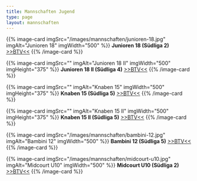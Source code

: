 ```yaml
---
title: Mannschaften Jugend
type: page
layout: mannschaften
---
```


{{% image-card imgSrc="/images/mannschaften/junioren-18.jpg" imgAlt="Junioren 18" imgWidth="500" %}}
**Junioren 18 (Südliga 2)** <a href="https://www.btv.de/de/spielbetrieb/tabelle-spielplan.html?groupid=2078876" target="_blank">>>BTV<<</a>
{{% /image-card %}}

{{% image-card imgSrc="" imgAlt="Junioren 18 II" imgWidth="500" imgHeight="375" %}}
**Junioren 18 II (Südliga 4)** <a href="https://www.btv.de/de/spielbetrieb/tabelle-spielplan.html?groupid=2078912" target="_blank">>>BTV<<</a>
{{% /image-card %}}

{{% image-card imgSrc="" imgAlt="Knaben 15" imgWidth="500" imgHeight="375" %}}
**Knaben 15 (Südliga 5)** <a href="https://www.btv.de/de/spielbetrieb/tabelle-spielplan.html?groupid=2078999" target="_blank">>>BTV<<</a>
{{% /image-card %}}

{{% image-card imgSrc="" imgAlt="Knaben 15 II" imgWidth="500" imgHeight="375" %}}
**Knaben 15 II (Südliga 5)** <a href="https://www.btv.de/de/spielbetrieb/tabelle-spielplan.html?groupid=2078997" target="_blank">>>BTV<<</a>
{{% /image-card %}}

{{% image-card imgSrc="/images/mannschaften/bambini-12.jpg" imgAlt="Bambini 12" imgWidth="500" %}}
**Bambini 12 (Südliga 5)** <a href="https://www.btv.de/de/spielbetrieb/tabelle-spielplan.html?groupid=2079175" target="_blank">>>BTV<<</a>
{{% /image-card %}}

{{% image-card imgSrc="/images/mannschaften/midcourt-u10.jpg" imgAlt="Midcourt U10" imgWidth="500" %}}
**Midcourt U10 (Südliga 2)** <a href="https://www.btv.de/de/spielbetrieb/tabelle-spielplan.html?groupid=2079250" target="_blank">>>BTV<<</a>
{{% /image-card %}}

<!--
{{% image-card imgSrc="" imgAlt="Kleinfeld U10" imgWidth="500" imgHeight="375" %}}
**Kleinfeld U10**
{{% /image-card %}}

{{% image-card imgSrc="" imgAlt="Kleinfeld U8" imgWidth="500" imgHeight="375" %}}
**Kleinfeld U8**
{{% /image-card %}}
-->

